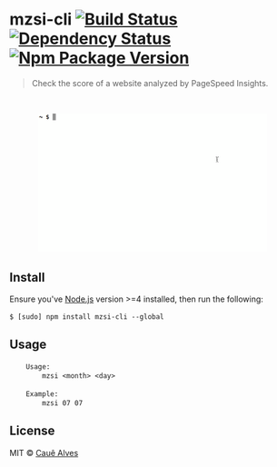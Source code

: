 # mzsi-cli [![Build Status](https://travis-ci.org/cauealves/mzsi-cli.svg?branch=master)](https://travis-ci.org/cauealves/mzsi-cli) [![Dependency Status](https://david-dm.org/cauealves/mzsi-cli.svg?style=flat-square)](https://david-dm.org/cauealves/mzsi-cli) [![Npm Package Version](https://img.shields.io/npm/v/mzsi-cli.svg?style=flat-square)](https://www.npmjs.org/package/mzsi-cli)

> Check the score of a website analyzed by PageSpeed Insights.

<br />

<p align="center">
  <img width="80%" src="./screenshot.gif?raw=true" />
</p>

## Install 

Ensure you've [Node.js](https://nodejs.org) version >=4 installed, then run the following:

```
$ [sudo] npm install mzsi-cli --global 
```

## Usage
```
	Usage:
    	mzsi <month> <day>
      
  	Example:
    	mzsi 07 07
```

## License

MIT © [Cauê Alves](http://cauealves.com)